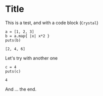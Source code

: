 # Title

This is a test, and with a code block (`Crystal`)

``` crystal
a = [1, 2, 3]
b = a.map{ |x| x*2 }
puts(b)
```

    [2, 4, 6]

Let's try with another one

``` crystal
c = 4
puts(c)
```

``` 
4
```

And ... the end.

